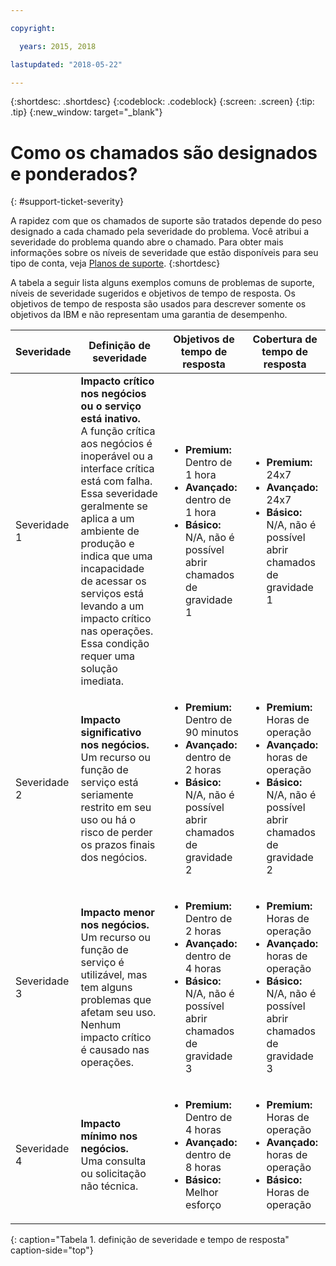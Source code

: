 ```yaml
---

copyright:

  years: 2015, 2018

lastupdated: "2018-05-22"

---
```



{:shortdesc: .shortdesc}
{:codeblock: .codeblock}
{:screen: .screen}
{:tip: .tip}
{:new_window: target="_blank"}


# Como os chamados são designados e ponderados?
{: #support-ticket-severity}

A rapidez com que os chamados de suporte são tratados depende do peso designado a cada chamado pela severidade do problema. Você atribui a severidade do problema quando abre o chamado. Para obter mais informações sobre os níveis de severidade que estão disponíveis para seu tipo de conta, veja [Planos de suporte](/docs/get-support/index.html).
{:shortdesc}

A tabela a seguir lista alguns exemplos comuns de problemas de suporte, níveis de severidade sugeridos e objetivos de tempo de resposta. Os objetivos de tempo de resposta são usados para descrever somente os objetivos da IBM e não representam uma garantia de desempenho.

Severidade | Definição de severidade | Objetivos de tempo de resposta | Cobertura de tempo de resposta
------|-------- | --- | --- |
Severidade 1 | <strong>Impacto crítico nos negócios ou o serviço está inativo.</strong> <br> A função crítica aos negócios é inoperável ou a interface crítica está com falha. Essa severidade geralmente se aplica a um ambiente de produção e indica que uma incapacidade de acessar os serviços está levando a um impacto crítico nas operações. Essa condição requer uma solução imediata. | <ul><li><strong>Premium:</strong> Dentro de 1 hora</li><li><strong>Avançado:</strong> dentro de 1 hora</li><li><strong>Básico:</strong> N/A, não é possível abrir chamados de gravidade 1</li></ul> | <ul><li><strong>Premium:</strong> 24x7</li><li><strong>Avançado:</strong> 24x7</li><li><strong>Básico:</strong> N/A, não é possível abrir chamados de gravidade 1</li></ul> 			   
Severidade 2 | <strong>Impacto significativo nos negócios.</strong> <br> Um recurso ou função de serviço está seriamente restrito em seu uso ou há o risco de perder os prazos finais dos negócios. | <ul><li><strong>Premium:</strong> Dentro de 90 minutos </li><li><strong>Avançado:</strong> dentro de 2 horas</li><li><strong>Básico:</strong> N/A, não é possível abrir chamados de gravidade 2</li></ul> | <ul><li><strong>Premium:</strong> Horas de operação </li><li><strong>Avançado:</strong> horas de operação </li><li><strong>Básico:</strong> N/A, não é possível abrir chamados de gravidade 2</li></ul>
Severidade 3 | <strong>Impacto menor nos negócios.</strong> <br> Um recurso ou função de serviço é utilizável, mas tem alguns problemas que afetam seu uso. Nenhum impacto crítico é causado nas operações. | <ul><li><strong>Premium:</strong> Dentro de 2 horas</li><li><strong>Avançado:</strong> dentro de 4 horas</li><li><strong>Básico:</strong> N/A, não é possível abrir chamados de gravidade 3</li></ul> | <ul><li><strong>Premium:</strong> Horas de operação </li><li><strong>Avançado:</strong> horas de operação </li><li><strong>Básico:</strong> N/A, não é possível abrir chamados de gravidade 3</li></ul>
Severidade 4 | <strong>Impacto mínimo nos negócios.</strong> <br> Uma consulta ou solicitação não técnica. | <ul><li><strong>Premium:</strong> Dentro de 4 horas</li><li><strong>Avançado:</strong> dentro de 8 horas</li><li><strong>Básico:</strong> Melhor esforço</li></ul> | <ul><li><strong>Premium:</strong> Horas de operação </li><li><strong>Avançado:</strong> horas de operação </li><li><strong>Básico:</strong> Horas de operação</li></ul>
{: caption="Tabela 1. definição de severidade e tempo de resposta" caption-side="top"}
